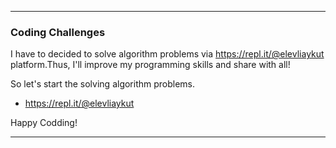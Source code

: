 <hr></hr>

### Coding Challenges

I have to decided to solve algorithm problems via https://repl.it/@elevliaykut platform.Thus, I'll improve my programming skills and share with all!

So let's start the solving algorithm problems.

- https://repl.it/@elevliaykut

Happy Codding!


<hr></hr>
